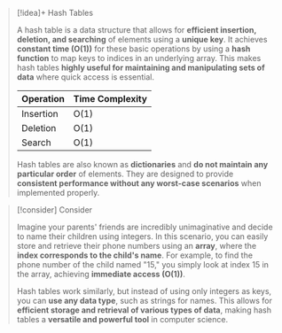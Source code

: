 > [!idea]+ Hash Tables
> 
> A hash table is a data structure that allows for **efficient insertion, deletion, and searching** of elements using a **unique key**. It achieves **constant time (O(1))** for these basic operations by using a **hash function** to map keys to indices in an underlying array. This makes hash tables **highly useful for maintaining and manipulating sets of data** where quick access is essential.
>
> | Operation | Time Complexity |
> |-----------|----------------|
> | Insertion | O(1)           |
> | Deletion  | O(1)           |
> | Search    | O(1)           |
>
> Hash tables are also known as **dictionaries** and **do not maintain any particular order** of elements. They are designed to provide **consistent performance without any worst-case scenarios** when implemented properly.

> [!consider] Consider
>
> Imagine your parents' friends are incredibly unimaginative and decide to name their children using integers. In this scenario, you can easily store and retrieve their phone numbers using an **array**, where the **index corresponds to the child's name**. For example, to find the phone number of the child named "15," you simply look at index 15 in the array, achieving **immediate access (O(1))**.
>
> Hash tables work similarly, but instead of using only integers as keys, you can **use any data type**, such as strings for names. This allows for **efficient storage and retrieval of various types of data**, making hash tables a **versatile and powerful tool** in computer science.
